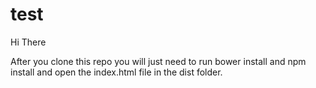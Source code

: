# test
Hi There

After you clone this repo you will just need to run bower install and npm install and open the index.html file in the dist folder.
